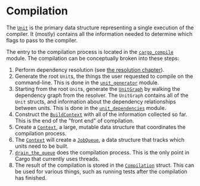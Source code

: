 # Compilation

The [`Unit`] is the primary data structure representing a single execution of
the compiler. It (mostly) contains all the information needed to determine
which flags to pass to the compiler.

The entry to the compilation process is located in the [`cargo_compile`]
module. The compilation can be conceptually broken into these steps:

1. Perform dependency resolution (see [the resolution chapter]).
2. Generate the root `Unit`s, the things the user requested to compile on the
   command-line. This is done in the [`unit_generator`] module.
3. Starting from the root `Unit`s, generate the [`UnitGraph`] by walking the
   dependency graph from the resolver. The `UnitGraph` contains all of the
   `Unit` structs, and information about the dependency relationships between
   units. This is done in the [`unit_dependencies`] module.
4. Construct the [`BuildContext`] with all of the information collected so
   far. This is the end of the "front end" of compilation.
5. Create a [`Context`], a large, mutable data structure that coordinates the
   compilation process.
6. The [`Context`] will create a [`JobQueue`], a data structure that tracks
   which units need to be built.
7. [`drain_the_queue`] does the compilation process. This is the only point in
   Cargo that currently uses threads.
8. The result of the compilation is stored in the [`Compilation`] struct. This
   can be used for various things, such as running tests after the compilation
   has finished.

[`cargo_compile`]: https://github.com/rust-lang/cargo/blob/master/src/cargo/ops/cargo_compile/mod.rs
[`unit_generator`]: https://github.com/rust-lang/cargo/blob/master/src/cargo/ops/cargo_compile/unit_generator.rs
[`UnitGraph`]: https://github.com/rust-lang/cargo/blob/master/src/cargo/core/compiler/unit_graph.rs
[the resolution chapter]: packages.md
[`Unit`]: https://github.com/rust-lang/cargo/blob/master/src/cargo/core/compiler/unit.rs
[`unit_dependencies`]: https://github.com/rust-lang/cargo/blob/master/src/cargo/core/compiler/unit_dependencies.rs
[`BuildContext`]: https://github.com/rust-lang/cargo/blob/master/src/cargo/core/compiler/build_context/mod.rs
[`Context`]: https://github.com/rust-lang/cargo/blob/master/src/cargo/core/compiler/context/mod.rs
[`JobQueue`]: https://github.com/rust-lang/cargo/blob/master/src/cargo/core/compiler/job_queue.rs
[`drain_the_queue`]: https://github.com/rust-lang/cargo/blob/e4b65bdc80f2a293447f2f6a808fa7c84bf9a357/src/cargo/core/compiler/job_queue.rs#L623-L634
[`Compilation`]: https://github.com/rust-lang/cargo/blob/master/src/cargo/core/compiler/compilation.rs
